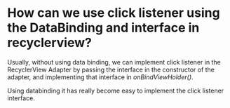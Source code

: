 # How can we use click listener using the DataBinding and interface in recyclerview?
Usually, without using  data binding, we can implement click listener in the RecyclerView Adapter by passing the interface in the constructor of the adapter, and implementing that interface in *onBindViewHolder()*.

Using databinding it has really become easy to implement the click listener interface.